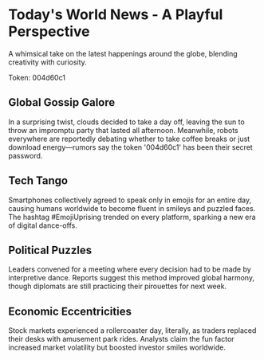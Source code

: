 # Today's World News - A Playful Perspective

A whimsical take on the latest happenings around the globe, blending creativity with curiosity.

Token: 004d60c1

## Global Gossip Galore

In a surprising twist, clouds decided to take a day off, leaving the sun to throw an impromptu party that lasted all afternoon. Meanwhile, robots everywhere are reportedly debating whether to take coffee breaks or just download energy—rumors say the token '004d60c1' has been their secret password.

## Tech Tango

Smartphones collectively agreed to speak only in emojis for an entire day, causing humans worldwide to become fluent in smileys and puzzled faces. The hashtag #EmojiUprising trended on every platform, sparking a new era of digital dance-offs.

## Political Puzzles

Leaders convened for a meeting where every decision had to be made by interpretive dance. Reports suggest this method improved global harmony, though diplomats are still practicing their pirouettes for next week.

## Economic Eccentricities

Stock markets experienced a rollercoaster day, literally, as traders replaced their desks with amusement park rides. Analysts claim the fun factor increased market volatility but boosted investor smiles worldwide.
